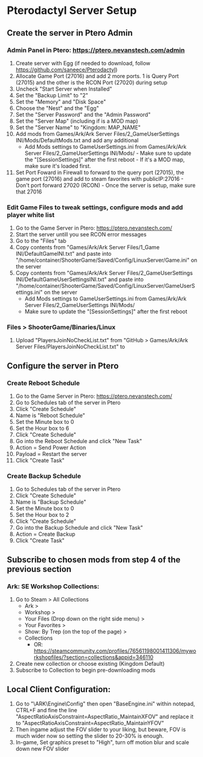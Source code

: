 # Pterodactyl Server Setup

## Create the server in Ptero Admin

### Admin Panel in Ptero: https://ptero.nevanstech.com/admin

  1. Create server with Egg (if needed to download, follow https://github.com/saneece/Pterodactyl)
  2. Allocate Game Port (27016) and add 2 more ports. 1 is Query Port (27015) and the other is the RCON Port (27020) during setup
  3. Uncheck "Start Server when Installed"
  4. Set the "Backup Limit" to "2"
  5. Set the "Memory" and "Disk Space"
  6. Choose the "Nest" and the "Egg"
  7. Set the "Server Password" and the "Admin Password"
  8. Set the "Server Map" (including if is a MOD map)
  9. Set the "Server Name" to "Kingdom: MAP_NAME"
  10. Add mods from Games/Ark/Ark Server Files/2_GameUserSettings INI/Mods/DefaultMods.txt and add any additional
      - Add Mods settings to GameUserSettings.ini from Games/Ark/Ark Server Files/2_GameUserSettings INI/Mods/
     - Make sure to update the "[SessionSettings]" after the first reboot
    - If it's a MOD map, make sure it's loaded first. 
  12. Set Port Foward in Firewall to forward to the query port (27015), the game port (27016) and add to steam favorites with publicIP:27016
    - Don't port forward 27020 (RCON)
    - Once the server is setup, make sure that 27016

### Edit Game Files to tweak settings, configure mods and add player white list

  1. Go to the Game Server in Ptero: https://ptero.nevanstech.com/
  2. Start the server untill you see RCON error messages
  3. Go to the "Files" tab
  4. Copy contents from "Games/Ark/Ark Server Files/1_Game INI/DefaultGameINI.txt" and paste into "/home/container/ShooterGame/Saved/Config/LinuxServer/Game.ini" on the server
  5. Copy contents from "Games/Ark/Ark Server Files/2_GameUserSettings INI/DefaultGameUserSettingsINI.txt" and paste into "/home/container/ShooterGame/Saved/Config/LinuxServer/GameUserSettings.ini" on the server
     - Add Mods settings to GameUserSettings.ini from Games/Ark/Ark Server Files/2_GameUserSettings INI/Mods/
     - Make sure to update the "[SessionSettings]" after the first reboot

### Files > ShooterGame/Binaries/Linux

  1. Upload "PlayersJoinNoCheckList.txt" from "GitHub > Games/Ark/Ark Server Files/PlayersJoinNoCheckList.txt" to 

## Configure the server in Ptero

### Create Reboot Schedule

  1. Go to the Game Server in Ptero: https://ptero.nevanstech.com/
  2. Go to Schedules tab of the server in Ptero
  3. Click "Create Schedule"
  4. Name is "Reboot Schedule"
  5. Set the Minute box to 0
  6. Set the Hour box to 6
  7. Click "Create Schedule"
  8. Go into the Reboot Schedule and click "New Task"
  9. Action = Send Power Action
  10. Payload = Restart the server
  11. Click "Create Task"

### Create Backup Schedule

  1. Go to Schedules tab of the server in Ptero
  2. Click "Create Schedule"
  3. Name is "Backup Schedule"
  4. Set the Minute box to 0
  5. Set the Hour box to 2
  6. Click "Create Schedule"
  7. Go into the Backup Schedule and click "New Task"
  8. Action = Create Backup
  10. Click "Create Task"

## Subscribe to chosen mods from step 4 of the previous section

### Ark: SE Workshop Collections:

  1. Go to Steam > All Collections
     - Ark >
     - Workshop >
     - Your Files (Drop down on the right side menu) >
     - Your Favorites >
     - Show: By Trep (on the top of the page) >
     - Collections
       - OR: https://steamcommunity.com/profiles/76561198001411306/myworkshopfiles/?section=collections&appid=346110
  3. Create new collection or choose existing (Kingdom Default)
  4. Subscribe to Collection to begin pre-downloading mods

## Local Client Configuration:

1. Go to "\ARK\Engine\Config" then open "BaseEngine.ini" within notepad, CTRL+F and fine the line "AspectRatioAxisConstraint=AspectRatio_MaintainXFOV" and replace it to "AspectRatioAxisConstraint=AspectRatio_MaintainYFOV" 
2. Then ingame adjust the FOV slider to your liking, but beware, FOV is much wider now so setting the slider to 20-30% is enough.
3. In-game, Set graphics preset to "High", turn off motion blur and scale down new FOV slider
